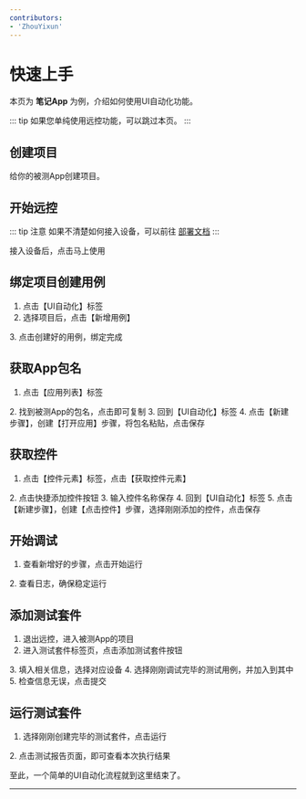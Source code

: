 ```yaml
---
contributors:
- 'ZhouYixun'
---
```


# 快速上手

本页为 **笔记App** 为例，介绍如何使用UI自动化功能。

::: tip 
如果您单纯使用远控功能，可以跳过本页。
:::

## 创建项目

给你的被测App创建项目。

<el-image hide-on-click-modal src="https://sonic-record-hongkong.oss-cn-hongkong.aliyuncs.com/use-p.png" :preview-src-list="['https://sonic-record-hongkong.oss-cn-hongkong.aliyuncs.com/use-p.png']" style="width: 50%"/>

## 开始远控

::: tip 注意
如果不清楚如何接入设备，可以前往 [部署文档](https://sonic-cloud.cn/deploy/android-deploy.html)
:::

接入设备后，点击马上使用

<el-image hide-on-click-modal src="https://sonic-record-hongkong.oss-cn-hongkong.aliyuncs.com/use-1.png" :preview-src-list="['https://sonic-record-hongkong.oss-cn-hongkong.aliyuncs.com/use-1.png']" style="width: 200px"/>

## 绑定项目创建用例

1. 点击【UI自动化】标签
2. 选择项目后，点击【新增用例】
<el-image hide-on-click-modal src="https://sonic-record-hongkong.oss-cn-hongkong.aliyuncs.com/use-2.png" :preview-src-list="['https://sonic-record-hongkong.oss-cn-hongkong.aliyuncs.com/use-2.png']" style="width: 60%"/>
3. 点击创建好的用例，绑定完成
<el-image hide-on-click-modal src="https://sonic-record-hongkong.oss-cn-hongkong.aliyuncs.com/use-3.png" :preview-src-list="['https://sonic-record-hongkong.oss-cn-hongkong.aliyuncs.com/use-3.png']" style="width: 60%"/>

## 获取App包名

1. 点击【应用列表】标签
<el-image hide-on-click-modal src="https://sonic-record-hongkong.oss-cn-hongkong.aliyuncs.com/use-4.png" :preview-src-list="['https://sonic-record-hongkong.oss-cn-hongkong.aliyuncs.com/use-4.png']" style="width: 200px"/>
2. 找到被测App的包名，点击即可复制
<el-image hide-on-click-modal src="https://sonic-record-hongkong.oss-cn-hongkong.aliyuncs.com/use-5.png" :preview-src-list="['https://sonic-record-hongkong.oss-cn-hongkong.aliyuncs.com/use-5.png']" style="width: 60%"/>
3. 回到【UI自动化】标签
4. 点击【新建步骤】，创建【打开应用】步骤，将包名粘贴，点击保存

## 获取控件

1. 点击【控件元素】标签，点击【获取控件元素】
<el-image hide-on-click-modal src="https://sonic-record-hongkong.oss-cn-hongkong.aliyuncs.com/use-6.png" :preview-src-list="['https://sonic-record-hongkong.oss-cn-hongkong.aliyuncs.com/use-6.png']" style="width: 60%"/> 
2. 点击快捷添加控件按钮
<el-image hide-on-click-modal src="https://sonic-record-hongkong.oss-cn-hongkong.aliyuncs.com/use-7.png" :preview-src-list="['https://sonic-record-hongkong.oss-cn-hongkong.aliyuncs.com/use-7.png']" style="width: 60%"/>
3. 输入控件名称保存
<el-image hide-on-click-modal src="https://sonic-record-hongkong.oss-cn-hongkong.aliyuncs.com/use-8.png" :preview-src-list="['https://sonic-record-hongkong.oss-cn-hongkong.aliyuncs.com/use-8.png']" style="width: 60%"/>
4. 回到【UI自动化】标签
5. 点击【新建步骤】，创建【点击控件】步骤，选择刚刚添加的控件，点击保存

## 开始调试

1. 查看新增好的步骤，点击开始运行
<el-image hide-on-click-modal src="https://sonic-record-hongkong.oss-cn-hongkong.aliyuncs.com/use-9.png" :preview-src-list="['https://sonic-record-hongkong.oss-cn-hongkong.aliyuncs.com/use-9.png']" style="width: 60%"/>
2. 查看日志，确保稳定运行
<el-image hide-on-click-modal src="https://sonic-record-hongkong.oss-cn-hongkong.aliyuncs.com/use-10.png" :preview-src-list="['https://sonic-record-hongkong.oss-cn-hongkong.aliyuncs.com/use-10.png']" style="width: 60%"/>

## 添加测试套件

1. 退出远控，进入被测App的项目
2. 进入测试套件标签页，点击添加测试套件按钮
<el-image hide-on-click-modal src="https://sonic-record-hongkong.oss-cn-hongkong.aliyuncs.com/use-11.png" :preview-src-list="['https://sonic-record-hongkong.oss-cn-hongkong.aliyuncs.com/use-11.png']" style="width: 60%"/>
3. 填入相关信息，选择对应设备
<el-image hide-on-click-modal src="https://sonic-record-hongkong.oss-cn-hongkong.aliyuncs.com/use-12.png" :preview-src-list="['https://sonic-record-hongkong.oss-cn-hongkong.aliyuncs.com/use-12.png']" style="width: 60%"/>
4. 选择刚刚调试完毕的测试用例，并加入到其中
<el-image hide-on-click-modal src="https://sonic-record-hongkong.oss-cn-hongkong.aliyuncs.com/use-13.png" :preview-src-list="['https://sonic-record-hongkong.oss-cn-hongkong.aliyuncs.com/use-13.png']" style="width: 60%"/>
5. 检查信息无误，点击提交
<el-image hide-on-click-modal src="https://sonic-record-hongkong.oss-cn-hongkong.aliyuncs.com/use-14.png" :preview-src-list="['https://sonic-record-hongkong.oss-cn-hongkong.aliyuncs.com/use-14.png']" style="width: 60%"/>

## 运行测试套件

1. 选择刚刚创建完毕的测试套件，点击运行
<el-image hide-on-click-modal src="https://sonic-record-hongkong.oss-cn-hongkong.aliyuncs.com/use-15.png" :preview-src-list="['https://sonic-record-hongkong.oss-cn-hongkong.aliyuncs.com/use-15.png']" style="width: 60%"/>
2. 点击测试报告页面，即可查看本次执行结果
<el-image hide-on-click-modal src="https://sonic-record-hongkong.oss-cn-hongkong.aliyuncs.com/use-16.png" :preview-src-list="['https://sonic-record-hongkong.oss-cn-hongkong.aliyuncs.com/use-16.png']" style="width: 60%"/>

至此，一个简单的UI自动化流程就到这里结束了。

---
